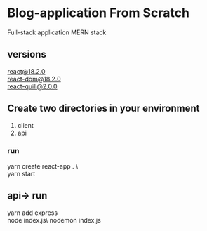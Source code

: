 # Blog-application From Scratch
Full-stack application MERN stack 

## versions
react@18.2.0\
react-dom@18.2.0\
react-quill@2.0.0


## Create two directories in your environment 
1. client
2. api

### run
yarn create react-app . \  
yarn start

## api-> run
yarn add express \
node index.js\ 
nodemon index.js 
